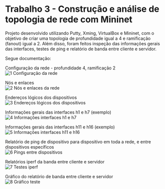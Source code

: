 # Trabalho 3 - Construção e análise de topologia de rede com Mininet

Projeto desenvolvido utilizando Putty, Xming, VirtualBox e Mininet, com o objetivo de criar uma topologia de profundidade igual a 4 e ramificação (fanout) igual a 2. Além disso, foram feitos inspeção das informações gerais das interfaces, testes de ping e relatório de banda entre cliente e servidor.

Segue documentação:

Configuração da rede - profundidade 4, ramificação 2  
![1  Configuração da rede](https://github.com/user-attachments/assets/4511cec5-ea0f-4cc9-b7f2-f619a4037583)  

Nós e enlaces  
![2  Nós e enlaces da rede](https://github.com/user-attachments/assets/e208725a-661e-4729-8cd2-e008012b67bb)  

Endereços lógicos dos dispositivos  
![3  Endereços lógicos dos dispositivos](https://github.com/user-attachments/assets/594c1373-60c3-491a-96de-dfd06e297dac)  

Informações gerais das interfaces h1 e h7 (exemplo)  
![4  Informações interfaces h1 e h7](https://github.com/user-attachments/assets/63fc171f-74e1-4f40-9429-10ad705692b2)  

Informações gerais das interfaces h11 e h16 (exemplo)  
![5  Informações interfaces h11 e h16](https://github.com/user-attachments/assets/8d53394c-bf38-485f-86be-5cff96778d00)  

Relatório de ping de dispositivo para dispositivo em toda a rede, e entre dispositivos específicos  
![6  Pings entre dispositivos](https://github.com/user-attachments/assets/322275be-ca03-448b-a74c-d316f357b622)  

Relatórios iperf da banda entre cliente e servidor  
![7  Testes iperf](https://github.com/user-attachments/assets/3590ccc1-a217-490c-b97c-024a1e032fe8)  

Gráfico do relatório de banda entre cliente e servidor  
![8  Gráfico teste](https://github.com/user-attachments/assets/a9829dbb-12d4-4423-9bda-7d61650ef7b1)  
